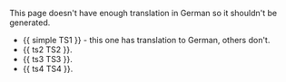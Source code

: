 This page doesn't have enough translation in German so it shouldn't be generated.

- {{ simple TS1 }} - this one has translation to German, others don't.
- {{ ts2 TS2 }}.
- {{ ts3 TS3 }}.
- {{ ts4 TS4 }}.
